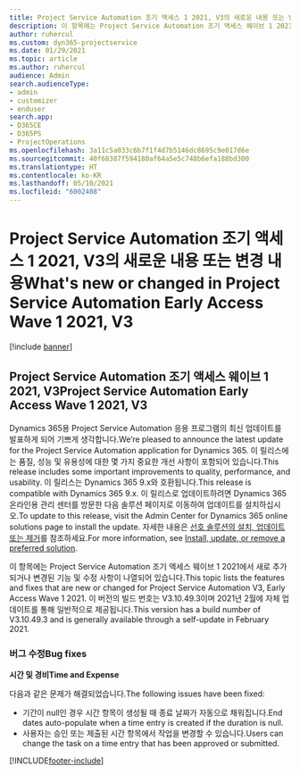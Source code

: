 ```yaml
---
title: Project Service Automation 조기 액세스 1 2021, V3의 새로운 내용 또는 변경 내용
description: 이 항목에는 Project Service Automation 조기 액세스 웨이브 1 2021, V3에서 사용할 수 있는 기능 및 수정 사항이 나열되어 있습니다.
author: ruhercul
ms.custom: dyn365-projectservice
ms.date: 01/29/2021
ms.topic: article
ms.author: ruhercul
audience: Admin
search.audienceType:
- admin
- customizer
- enduser
search.app:
- D365CE
- D365PS
- ProjectOperations
ms.openlocfilehash: 3a11c5a033c6b7f1f4d7b5146dc8695c9e017d6e
ms.sourcegitcommit: 40f68387f594180af64a5e5c748b6efa188bd300
ms.translationtype: HT
ms.contentlocale: ko-KR
ms.lasthandoff: 05/10/2021
ms.locfileid: "6002408"
---
```

# <a name="whats-new-or-changed-in-project-service-automation-early-access-wave-1-2021-v3"></a><span data-ttu-id="6cf21-103">Project Service Automation 조기 액세스 1 2021, V3의 새로운 내용 또는 변경 내용</span><span class="sxs-lookup"><span data-stu-id="6cf21-103">What's new or changed in Project Service Automation Early Access Wave 1 2021, V3</span></span>

[!include [banner](../includes/psa-now-project-operations.md)]

## <a name="project-service-automation-early-access-wave-1-2021-v3"></a><span data-ttu-id="6cf21-104">Project Service Automation 조기 액세스 웨이브 1 2021, V3</span><span class="sxs-lookup"><span data-stu-id="6cf21-104">Project Service Automation Early Access Wave 1 2021, V3</span></span>

<span data-ttu-id="6cf21-105">Dynamics 365용 Project Service Automation 응용 프로그램의 최신 업데이트를 발표하게 되어 기쁘게 생각합니다.</span><span class="sxs-lookup"><span data-stu-id="6cf21-105">We’re pleased to announce the latest update for the Project Service Automation application for Dynamics 365.</span></span> <span data-ttu-id="6cf21-106">이 릴리스에는 품질, 성능 및 유용성에 대한 몇 가지 중요한 개선 사항이 포함되어 있습니다.</span><span class="sxs-lookup"><span data-stu-id="6cf21-106">This release includes some important improvements to quality, performance, and usability.</span></span> <span data-ttu-id="6cf21-107">이 릴리스는 Dynamics 365 9.x와 호환됩니다.</span><span class="sxs-lookup"><span data-stu-id="6cf21-107">This release is compatible with Dynamics 365 9.x.</span></span> <span data-ttu-id="6cf21-108">이 릴리스로 업데이트하려면 Dynamics 365 온라인용 관리 센터를 방문한 다음 솔루션 페이지로 이동하여 업데이트를 설치하십시오.</span><span class="sxs-lookup"><span data-stu-id="6cf21-108">To update to this release, visit the Admin Center for Dynamics 365 online solutions page to install the update.</span></span> <span data-ttu-id="6cf21-109">자세한 내용은 [선호 솔루션의 설치, 업데이트 또는 제거](/power-platform/admin/install-remove-preferred-solution)를 참조하세요.</span><span class="sxs-lookup"><span data-stu-id="6cf21-109">For more information, see [Install, update, or remove a preferred solution](/power-platform/admin/install-remove-preferred-solution).</span></span>

<span data-ttu-id="6cf21-110">이 항목에는 Project Service Automation 조기 액세스 웨이브 1 2021에서 새로 추가되거나 변경된 기능 및 수정 사항이 나열되어 있습니다.</span><span class="sxs-lookup"><span data-stu-id="6cf21-110">This topic lists the features and fixes that are new or changed for Project Service Automation V3, Early Access Wave 1 2021.</span></span> <span data-ttu-id="6cf21-111">이 버전의 빌드 번호는 V3.10.49.3이며 2021년 2월에 자체 업데이트를 통해 일반적으로 제공됩니다.</span><span class="sxs-lookup"><span data-stu-id="6cf21-111">This version has a build number of V3.10.49.3 and is generally available through a self-update in February 2021.</span></span>


### <a name="bug-fixes"></a><span data-ttu-id="6cf21-112">버그 수정</span><span class="sxs-lookup"><span data-stu-id="6cf21-112">Bug fixes</span></span>

<span data-ttu-id="6cf21-113">**시간 및 경비**</span><span class="sxs-lookup"><span data-stu-id="6cf21-113">**Time and Expense**</span></span>

<span data-ttu-id="6cf21-114">다음과 같은 문제가 해결되었습니다.</span><span class="sxs-lookup"><span data-stu-id="6cf21-114">The following issues have been fixed:</span></span>

- <span data-ttu-id="6cf21-115">기간이 null인 경우 시간 항목이 생성될 때 종료 날짜가 자동으로 채워집니다.</span><span class="sxs-lookup"><span data-stu-id="6cf21-115">End dates auto-populate when a time entry is created if the duration is null.</span></span>
- <span data-ttu-id="6cf21-116">사용자는 승인 또는 제출된 시간 항목에서 작업을 변경할 수 있습니다.</span><span class="sxs-lookup"><span data-stu-id="6cf21-116">Users can change the task on a time entry that has been approved or submitted.</span></span>


[!INCLUDE[footer-include](../includes/footer-banner.md)]